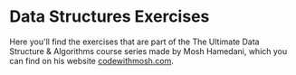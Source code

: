 # Data Structures Exercises

Here you'll find the exercises that are part of the The Ultimate Data Structure & Algorithms course series made by Mosh 
Hamedani, which you can find on his website [codewithmosh.com](https://codewithmosh.com/). 